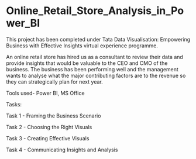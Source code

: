 # Online_Retail_Store_Analysis_in_Power_BI
This project has been completed under Tata Data Visualisation: Empowering Business with Effective Insights virtual experience programme. 

An online retail store has hired us as a consultant to review their data and provide insights that would be valuable to the CEO and CMO of the business. The business has been performing well and the management wants to analyse what the major contributing factors are to the revenue so they can strategically plan for next year.

Tools used- Power BI, MS Office

Tasks:

Task 1 - Framing the Business Scenario

Task 2 - Choosing the Right Visuals

Task 3 - Creating Effective Visuals

Task 4 - Communicating Insights and Analysis
